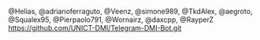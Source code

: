 @Helias, @adrianoferraguto, @Veenz, @simone989, @TkdAlex, @aegroto, @Squalex95, @Pierpaolo791, @Wornairz, @daxcpp, @RayperZ
https://github.com/UNICT-DMI/Telegram-DMI-Bot.git
